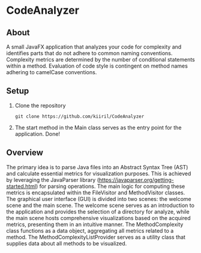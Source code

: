 # CodeAnalyzer

## About

A small JavaFX application that analyzes your code for complexity and identifies parts 
that do not adhere to common naming conventions.
Complexity metrics are determined by the number of conditional statements within a method. 
Evaluation of code style is contingent on method names adhering to camelCase conventions.

## Setup

1. Clone the repository
    ```shell
    git clone https://github.com/kiiril/CodeAnalyzer
    ```
2. The start method in the Main class serves as the entry point for the application. Done!

## Overview

The primary idea is to parse Java files into an Abstract Syntax Tree (AST) and calculate essential metrics for visualization purposes. 
This is achieved by leveraging the JavaParser library (https://javaparser.org/getting-started.html) for parsing operations. 
The main logic for computing these metrics is encapsulated within the FileVisitor and MethodVisitor classes.
The graphical user interface (GUI) is divided into two scenes: the welcome scene and the main scene.
The welcome scene serves as an introduction to the application and provides the selection of a directory for analyze,
while the main scene hosts comprehensive visualizations based on the acquired metrics, presenting them in an intuitive manner.
The MethodComplexity class functions as a data object, aggregating all metrics related to a method. 
The MethodComplexityListProvider serves as a utility class that supplies data about all methods to be visualized.

